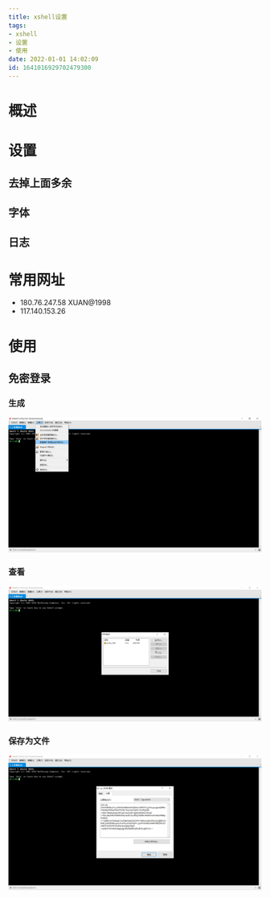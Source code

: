 ```yaml
---
title: xshell设置
tags: 
- xshell
- 设置
- 使用
date: 2022-01-01 14:02:09
id: 1641016929702479300
---
```

# 概述

# 设置

## 去掉上面多余

## 字体

## 日志

# 常用网址

- 180.76.247.58 XUAN@1998
- 117.140.153.26 

# 使用

## 免密登录

### 生成

![image-20220101140353270](assets/images/image-20220101140353270.png)

### 查看

![image-20220101140440088](assets/images/image-20220101140440088.png)

### 保存为文件

![image-20220101140534280](assets/images/image-20220101140534280.png)
